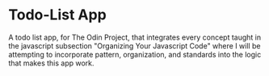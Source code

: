 # Todo-List App

A todo list app, for The Odin Project, that integrates every concept taught in the javascript subsection "Organizing Your Javascript Code" where I will be attempting to incorporate pattern, organization, and standards into the logic that makes this app work.
